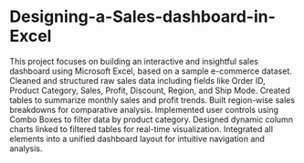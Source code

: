 # Designing-a-Sales-dashboard-in-Excel
This project focuses on building an interactive and insightful sales dashboard using Microsoft Excel, based on a sample e-commerce dataset. 
Cleaned and structured raw sales data including fields like Order ID, Product Category, Sales, Profit, Discount, Region, and Ship Mode.
Created  tables to summarize monthly sales and profit trends.
Built region-wise sales breakdowns for comparative analysis.
Implemented user controls using Combo Boxes to filter data by product category.
Designed dynamic column charts linked to filtered tables for real-time visualization.
Integrated all elements into a unified dashboard layout for intuitive navigation and analysis.
